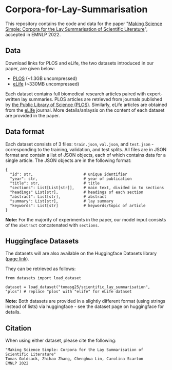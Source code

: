 # Corpora-for-Lay-Summarisation

This repository contains the code and data for the paper "[Making Science Simple: Corpora for the Lay Summarisation of Scientific Literature](https://arxiv.org/abs/2210.09932)", accepted in EMNLP 2022.

## Data

Download links for PLOS and eLife, the two datasets introduced in our paper, are given below:

* [PLOS](https://drive.google.com/file/d/1lZ6PCAtXvmGjRZyp3vQQCEgO_yerH62Q/view?usp=sharing) (~1.3GB uncompressed)
* [eLife](https://drive.google.com/file/d/1WKW8BAqluOlXrpy1B9mV3j3CtAK3JdnE/view?usp=sharing) (~330MB uncompressed)

Each dataset contains full biomedical research articles paired with expert-written lay summaries. PLOS articles are retrieved from journals published by [the Public Library of Science (PLOS)](https://plos.org/). Similarly, eLife articles are obtained from the [eLife](https://elifesciences.org/) journal. More details/anlaysis on the content of each dataset are provided in the paper.

## Data format
Each dataset consists of 3 files: `train.json`, `val.json`, and `test.json` - corresponding to the training, validation, and test splits. All files are in JSON format and contain a list of JSON objects, each of which contains data for a single article. The JSON objects are in the following format:

```
{
  "id": str,                      # unique identifier
  "year": str,                    # year of publication
  "title": str,                   # title
  "sections": List[List[str]],    # main text, divided in to sections
  "headings" List[str],           # headings of each section
  "abstract": List[str],          # abstract
  "summary": List[str],           # lay summary
  "keywords": List[str]           # keywords/topic of article
}
```
**Note:** For the majority of experiments in the paper, our model input consists of the `abstract` concatenated with `sections`. 

## Huggingface Datasets

The datasets will are also available on the Huggingface Datasets library ([page link](https://huggingface.co/datasets/tomasg25/scientific_lay_summarisation)).

They can be retrieved as follows:

```
from datasets import load_dataset

dataset = load_dataset("tomasg25/scientific_lay_summarisation", "plos") # replace "plos" with "elife" for eLife dataset

```

**Note:** Both datasets are provided in a slightly different format (using strings instead of lists) via huggingface - see the dataset page on huggingface for details.  

## Citation

When using either dataset, please cite the following:

```
"Making Science Simple: Corpora for the Lay Summarisation of Scientific Literature"
Tomas Goldsack, Zhihao Zhang, Chenghua Lin, Carolina Scarton
EMNLP 2022
```
